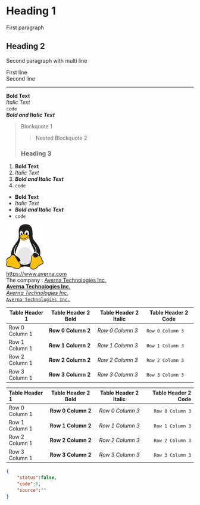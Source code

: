 # Heading 1

First paragraph

## Heading 2

Second paragraph
with multi line

First line  
Second line

***
**Bold Text**  
*Italic Text*  
`code`  
***Bold and Italic Text***  
> Blockquote 1  
> > Nested Blockquote 2  
>   
> ### Heading 3

1. **Bold Text**
2. *Italic Text*
3. ***Bold and Italic Text***
4. `code`

- **Bold Text**
- *Italic Text*
- ***Bold and Italic Text***
- `code`

![Test](/src/docs/assets/images/tux.png)  
<https://www.averna.com>  
The company : [Averna Technologies Inc.](https://www.averna.com)  
**[Averna Technologies Inc.](https://www.averna.com)**  
*[Averna Technologies Inc.](https://www.averna.com)*  
[`Averna Technologies Inc.`](https://www.averna.com)  

| Table Header 1 | Table Header 2 Bold | Table Header 2 Italic | Table Header 2 Code |
| -------------- | ------------------- | --------------------- | ------------------- |
| Row 0 Column 1 | **Row 0 Column 2** | *Row 0 Column 3* | `Row 0 Column 3` |
| Row 1 Column 1 | **Row 1 Column 2** | *Row 1 Column 3* | `Row 1 Column 3` |
| Row 2 Column 1 | **Row 2 Column 2** | *Row 2 Column 3* | `Row 2 Column 3` |
| Row 3 Column 1 | **Row 3 Column 2** | *Row 3 Column 3* | `Row 3 Column 3` |

| Table Header 1 | Table Header 2 Bold | Table Header 2 Italic | Table Header 2 Code |
| :------------- | :-----------------: | :-------------------: | ------------------: |
| Row 0 Column 1 | **Row 0 Column 2** | *Row 0 Column 3* | `Row 0 Column 3` |
| Row 1 Column 1 | **Row 1 Column 2** | *Row 1 Column 3* | `Row 1 Column 3` |
| Row 2 Column 1 | **Row 2 Column 2** | *Row 2 Column 3* | `Row 2 Column 3` |
| Row 3 Column 1 | **Row 3 Column 2** | *Row 3 Column 3* | `Row 3 Column 3` |

```json
{
    "status":false,
    "code":0,
    "source":""
}
```


[def]: /assets/images/tux.png